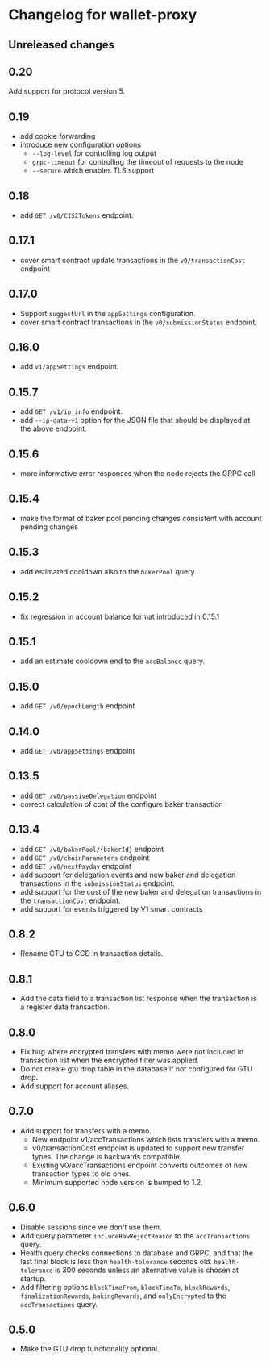 # Changelog for wallet-proxy

## Unreleased changes

## 0.20

Add support for protocol version 5.

## 0.19

- add cookie forwarding
- introduce new configuration options
  - `--log-level` for controlling log output
  - `grpc-timeout` for controlling the timeout of requests to the node
  - `--secure` which enables TLS support

## 0.18

- add `GET /v0/CIS2Tokens` endpoint.

## 0.17.1

- cover smart contract update transactions in the `v0/transactionCost` endpoint


## 0.17.0
- Support `suggestUrl` in the `appSettings` configuration.
- cover smart contract transactions in the `v0/submissionStatus` endpoint.

## 0.16.0

- add `v1/appSettings` endpoint.

## 0.15.7
- add `GET /v1/ip_info` endpoint.
- add `--ip-data-v1` option for the JSON file that should be displayed at the above endpoint.

## 0.15.6
 - more informative error responses when the node rejects the GRPC call

## 0.15.4
 - make the format of baker pool pending changes consistent with account pending
   changes

## 0.15.3
 - add estimated cooldown also to the `bakerPool` query.

## 0.15.2
 - fix regression in account balance format introduced in 0.15.1

## 0.15.1
 - add an estimate cooldown end to the `accBalance` query.

## 0.15.0
 - add `GET /v0/epochLength` endpoint

## 0.14.0
 - add `GET /v0/appSettings` endpoint

## 0.13.5
 - add `GET /v0/passiveDelegation` endpoint
 - correct calculation of cost of the configure baker transaction

## 0.13.4
 - add `GET /v0/bakerPool/{bakerId}` endpoint
 - add `GET /v0/chainParameters` endpoint
 - add `GET /v0/nextPayday` endpoint
 - add support for delegation events and new baker and delegation transactions
   in the `submissionStatus` endpoint.
 - add support for the cost of the new baker and delegation transactions
   in the `transactionCost` endpoint.
 - add support for events triggered by V1 smart contracts

## 0.8.2
 - Rename GTU to CCD in transaction details.

## 0.8.1
 - Add the data field to a transaction list response when the transaction is a
   register data transaction.

## 0.8.0
 - Fix bug where encrypted transfers with memo were not included in transaction
   list when the encrypted filter was applied.
 - Do not create gtu drop table in the database if not configured for GTU drop.
 - Add support for account aliases.


## 0.7.0

 - Add support for transfers with a memo.
   - New endpoint v1/accTransactions which lists transfers with a memo.
   - v0/transactionCost endpoint is updated to support new transfer types. The
     change is backwards compatible.
   - Existing v0/accTransactions endpoint converts outcomes of new transaction
     types to old ones.
   - Minimum supported node version is bumped to 1.2.

## 0.6.0

 - Disable sessions since we don't use them.
 - Add query parameter `includeRawRejectReason` to the `accTransactions` query.
 - Health query checks connections to database and GRPC, and that the last final
   block is less than `health-tolerance` seconds old. `health-tolerance` is 300
   seconds unless an alternative value is chosen at startup.
 - Add filtering options `blockTimeFrom`, `blockTimeTo`, `blockRewards`, 
  `finalizationRewards`, `bakingRewards`, and  `onlyEncrypted` to the 
  `accTransactions` query.

## 0.5.0
 - Make the GTU drop functionality optional.
